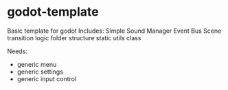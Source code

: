 # godot-template
Basic template for godot
Includes:
Simple Sound Manager
Event Bus
Scene transition logic
folder structure
static utils class

Needs:
- generic menu
- generic settings
- generic input control
